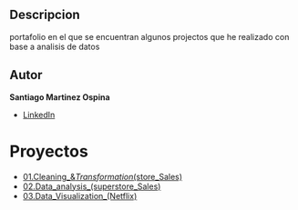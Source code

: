 ## Descripcion
portafolio en el que se encuentran algunos projectos que he realizado con base a analisis de datos

## Autor 
**Santiago Martinez Ospina**

* [LinkedIn](https://www.linkedin.com/in/santiago-martínez-ospina)

# Proyectos
* [01.Cleaning_&_Transformation_(store_Sales)](01.Cleaning_&_Transformation_(store_Sales))
* [02.Data_analysis_(superstore_Sales)](02.Data_analysis_(superstore_Sales))
* [03.Data_Visualization_(Netflix)](03.Data_Visualization_(Netflix))
